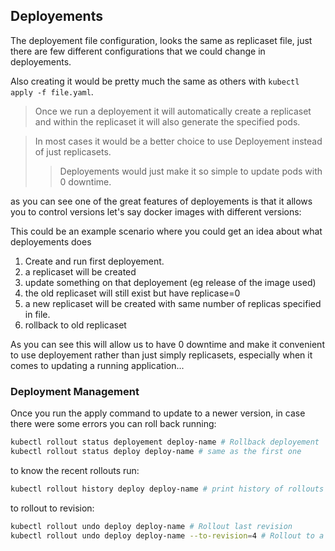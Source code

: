 ## Deployements
The deployement file configuration, looks the same as replicaset file, just there are few different configurations that we could change in deployements.

Also creating it would be pretty much the same as others with `kubectl apply -f file.yaml`.
>Once we run a deployement it will automatically create a replicaset and within the replicaset it will also generate the specified pods.

>In most cases it would be a better choice to use Deployement instead of just replicasets.
>>Deployements would just make it so simple to update pods with 0 downtime.

as you can see one of the great features of deployements is that it allows you to control versions let's say docker images with different versions:

This could be an example scenario where you could get an idea about what deployements does
1. Create and run first deployement.
1. a replicaset will be created
1. update something on that deployement (eg release of the image used)
1. the old replicaset will still exist but have replicase=0
1. a new replicaset will be created with same number of replicas specified in file.
1. rollback to old replicaset

As you can see this will allow us to have 0 downtime and make it convenient to use deployement rather than just simply replicasets, especially when it comes to updating a running application...

### Deployment Management
Once you run the apply command to update to a newer version, in case there were some errors you can roll back running:
```sh
kubectl rollout status deployement deploy-name # Rollback deployement
kubectl rollout status deploy deploy-name # same as the first one
```
to know the recent rollouts run:
```sh
kubectl rollout history deploy deploy-name # print history of rollouts revisions
```
to rollout to revision:
```sh
kubectl rollout undo deploy deploy-name # Rollout last revision
kubectl rollout undo deploy deploy-name --to-revision=4 # Rollout to a specific revision where 4 is example number of revision.
```
